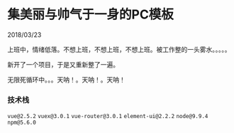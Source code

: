 # 集美丽与帅气于一身的PC模板

2018/03/23

上班中，情绪低落。不想上班，不想上班，不想上班。被工作整的一头雾水。。。。。

新开了一个项目，于是又重新整了一遍。

无限死循环中。。。天呐！。天呐！。天呐！


### 技术栈

`vue@2.5.2` `vuex@3.0.1` `vue-router@3.0.1` `element-ui@2.2.2` `node@9.9.4` `npm@5.6.0`



